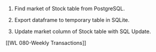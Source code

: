 1. Find market of Stock table from PostgreSQL.  

2.  Export dataframe to temporary table in SQLite.

3.  Update market column of Stock table with SQL Update.



[[WL 080-Weekly Transactions]]
